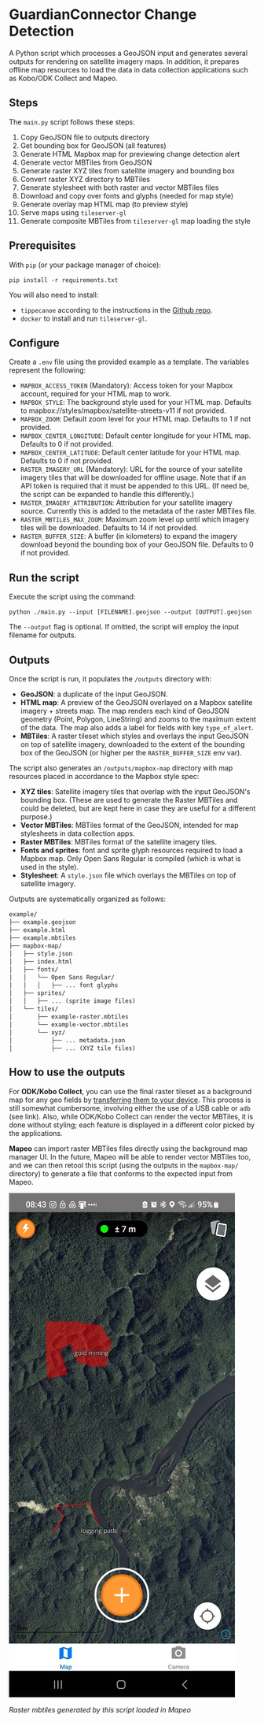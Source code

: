 # GuardianConnector Change Detection

A Python script which processes a GeoJSON input and generates several outputs for rendering on satellite imagery maps. In addition, it prepares offline map resources to load the data in data collection applications such as Kobo/ODK Collect and Mapeo.

## Steps

The `main.py` script follows these steps:

1. Copy GeoJSON file to outputs directory
2. Get bounding box for GeoJSON (all features)
3. Generate HTML Mapbox map for previewing change detection alert
4. Generate vector MBTiles from GeoJSON
5. Generate raster XYZ tiles from satellite imagery and bounding box
6. Convert raster XYZ directory to MBTiles
7. Generate stylesheet with both raster and vector MBTiles files
8. Download and copy over fonts and glyphs (needed for map style)
9. Generate overlay map HTML map (to preview style)
10. Serve maps using `tileserver-gl`
11. Generate composite MBTiles from `tileserver-gl` map loading the style

## Prerequisites

With `pip` (or your package manager of choice):
```
pip install -r requirements.txt
```

You will also need to install:

* `tippecanoe` according to the instructions in the [Github repo](https://github.com/mapbox/tippecanoe).
* `docker` to install and run `tileserver-gl`.

## Configure

Create a `.env` file using the provided example as a template. The variables represent the following:

* `MAPBOX_ACCESS_TOKEN` (Mandatory): Access token for your Mapbox account, required for your HTML map to work.
* `MAPBOX_STYLE`: The background style used for your HTML map. Defaults to mapbox://styles/mapbox/satellite-streets-v11 if not provided.
* `MAPBOX_ZOOM`: Default zoom level for your HTML map. Defaults to 1 if not provided.
* `MAPBOX_CENTER_LONGITUDE`: Default center longitude for your HTML map. Defaults to 0 if not provided.
* `MAPBOX_CENTER_LATITUDE`: Default center latitude for your HTML map. Defaults to 0 if not provided.
* `RASTER_IMAGERY_URL` (Mandatory): URL for the source of your satellite imagery tiles that will be downloaded for offline usage. Note that if an API token is required that it must be appended to this URL. (If need be, the script can be expanded to handle this differently.)
* `RASTER_IMAGERY_ATTRIBUTION`: Attribution for your satellite imagery source. Currently this is added to the metadata of the raster MBTiles file.
* `RASTER_MBTILES_MAX_ZOOM`: Maximum zoom level up until which imagery tiles will be downloaded. Defaults to 14 if not provided.
* `RASTER_BUFFER_SIZE`: A buffer (in kilometers) to expand the imagery download beyond the bounding box of your GeoJSON file. Defaults to 0 if not provided.

## Run the script

Execute the script using the command:

```
python ./main.py --input [FILENAME].geojson --output [OUTPUT].geojson
```

The `--output` flag is optional. If omitted, the script will employ the input filename for outputs.

## Outputs

Once the script is run, it populates the `/outputs` directory with:

* **GeoJSON**: a duplicate of the input GeoJSON.
* **HTML map**: A preview of the GeoJSON overlayed on a Mapbox satellite imagery + streets map. The map renders each kind of GeoJSON geometry (Point, Polygon, LineString) and zooms to the maximum extent of the data. The map also adds a label for fields with key `type_of_alert`.
* **MBTiles**: A raster tileset which styles and overlays the input GeoJSON on top of satellite imagery, downloaded to the extent of the bounding box of the GeoJSON (or higher per the `RASTER_BUFFER_SIZE` env var).

The script also generates an `/outputs/mapbox-map` directory with map resources placed in accordance to the Mapbox style spec:

* **XYZ tiles**:  Satellite imagery tiles that overlap with the input GeoJSON's bounding box. (These are used to generate the Raster MBTiles and could be deleted, but are kept here in case they are useful for a different purpose.)
* **Vector MBTiles**: MBTiles format of the GeoJSON, intended for map stylesheets in data collection apps.
* **Raster MBTiles**: MBTiles format of the satellite imagery tiles.
* **Fonts and sprites**: font and sprite glyph resources required to load a Mapbox map. Only Open Sans Regular is compiled (which is what is used in the style).
* **Stylesheet**: A `style.json` file which overlays the MBTiles on top of satellite imagery.

Outputs are systematically organized as follows:

```
example/
├── example.geojson
├── example.html
├── example.mbtiles
├── mapbox-map/
│   ├── style.json
│   ├── index.html
│   ├── fonts/
│   │   └── Open Sans Regular/
│   │   │   ├── ... font glyphs
│   ├── sprites/
│   │   ├── ... (sprite image files)
│   └── tiles/
│       ├── example-raster.mbtiles
│       └── example-vector.mbtiles
│       └── xyz/
│           ├── ... metadata.json
│           ├── ... (XYZ tile files) 
```

## How to use the outputs

For **ODK/Kobo Collect**, you can use the final raster tileset as a background map for any geo fields by [transferring them to your device](https://docs.getodk.org/collect-offline-maps/). This process is still somewhat cumbersome, involving either the use of a USB cable or `adb` (see link). Also, while ODK/Kobo Collect can render the vector MBTiles, it is done without styling; each feature is displayed in a different color picked by the applications. 

 **Mapeo** can import raster MBTiles files directly using the background map manager UI. In the future, Mapeo will be able to render vector MBTiles too, and we can then retool this script (using the outputs in the `mapbox-map/` directory) to generate a file that conforms to the expected input from Mapeo.

![Raster mbtiles generated by this script loaded in Mapeo](images/mapeo.jpg)

*Raster mbtiles generated by this script loaded in Mapeo*